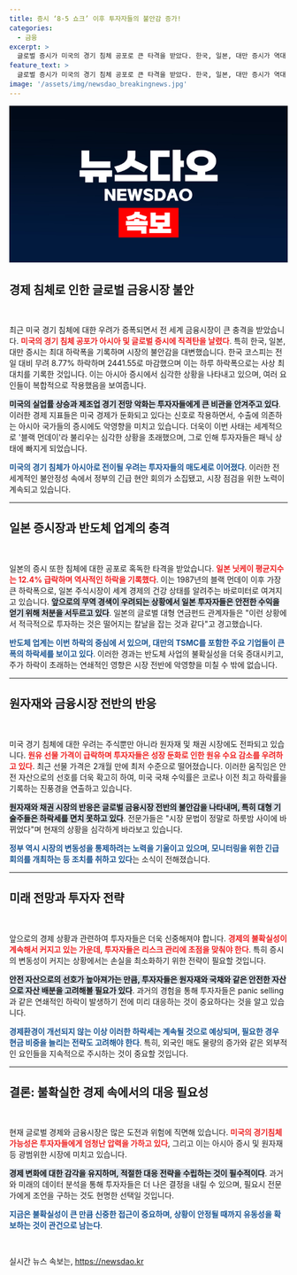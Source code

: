 ```yaml
---
title: 증시 ‘8·5 쇼크’ 이후 투자자들의 불안감 증가!
categories:
  - 금융
excerpt: >
  글로벌 증시가 미국의 경기 침체 공포로 큰 타격을 받았다. 한국, 일본, 대만 증시가 역대 최대 하락을 기록하며 블랙 먼데이가 현실로 나타났다. 코스피는 하루 하락 폭이 200포인트를 넘으며 시가총액이 2000조원 아래로 떨어졌다. 긴급 대책 논의가 시급하다.
feature_text: >
  글로벌 증시가 미국의 경기 침체 공포로 큰 타격을 받았다. 한국, 일본, 대만 증시가 역대 최대 하락을 기록하며 블랙 먼데이가 현실로 나타났다. 코스피는 하루 하락 폭이 200포인트를 넘으며 시가총액이 2000조원 아래로 떨어졌다. 긴급 대책 논의가 시급하다.
image: '/assets/img/newsdao_breakingnews.jpg'
---
```


<p><img src="/assets/img/newsdao_breakingnews.jpg" alt="ontimetimes 속보" /></p>

<h2 data-ke-size="size26">경제 침체로 인한 글로벌 금융시장 불안</h2>

<p data-ke-size="size16">&nbsp;</p>

<p>최근 미국 경기 침체에 대한 우려가 증폭되면서 전 세계 금융시장이 큰 충격을 받았습니다. <b><span style="color: #ee2323;">미국의 경기 침체 공포가 아시아 및 글로벌 증시에 직격탄을 날렸다</span></b>. 특히 한국, 일본, 대만 증시는 최대 하락폭을 기록하며 시장의 불안감을 대변했습니다. 한국 코스피는 전일 대비 무려 8.77% 하락하며 2441.55로 마감했으며 이는 하루 하락폭으로는 사상 최대치를 기록한 것입니다. 이는 아시아 증시에서 심각한 상황을 나타내고 있으며, 여러 요인들이 복합적으로 작용했음을 보여줍니다. </p>

<p><b><span style="background-color: #21538527;">미국의 실업률 상승과 제조업 경기 전망 악화는 투자자들에게 큰 비관을 안겨주고 있다</span></b>. 이러한 경제 지표들은 미국 경제가 둔화되고 있다는 신호로 작용하면서, 수출에 의존하는 아시아 국가들의 증시에도 악영향을 미치고 있습니다. 더욱이 이번 사태는 세계적으로 '블랙 먼데이'라 불리우는 심각한 상황을 초래했으며, 그로 인해 투자자들은 패닉 상태에 빠지게 되었습니다. </p>

<p><b><span style="color: #1a5490;">미국의 경기 침체가 아시아로 전이될 우려는 투자자들의 매도세로 이어졌다</span></b>. 이러한 전 세계적인 불안정성 속에서 정부의 긴급 현안 회의가 소집됐고, 시장 점검을 위한 노력이 계속되고 있습니다.</p>

<hr>

<h2 data-ke-size="size26">일본 증시장과 반도체 업계의 충격</h2>

<p data-ke-size="size16">&nbsp;</p>

<p>일본의 증시 또한 침체에 대한 공포로 혹독한 타격을 받았습니다. <b><span style="color: #ee2323;">일본 닛케이 평균지수는 12.4% 급락하며 역사적인 하락을 기록했다</span></b>. 이는 1987년의 블랙 먼데이 이후 가장 큰 하락폭으로, 일본 주식시장이 세계 경제의 건강 상태를 알려주는 바로미터로 여겨지고 있습니다. <b><span style="background-color: #21538527;">앞으로의 무역 경색이 우려되는 상황에서 일본 투자자들은 안전한 수익을 얻기 위해 처분을 서두르고 있다</span></b>. 일본의 글로벌 대형 연금펀드 관계자들은 "이런 상황에서 적극적으로 투자하는 것은 떨어지는 칼날을 잡는 것과 같다"고 경고했습니다.</p>

<p><b><span style="color: #1a5490;">반도체 업계는 이번 하락의 중심에 서 있으며, 대만의 TSMC를 포함한 주요 기업들이 큰 폭의 하락세를 보이고 있다</span></b>. 이러한 경과는 반도체 사업의 불확실성을 더욱 증대시키고, 주가 하락이 초래하는 연쇄적인 영향은 시장 전반에 악영향을 미칠 수 밖에 없습니다.</p>

<hr>

<h2 data-ke-size="size26">원자재와 금융시장 전반의 반응</h2>

<p data-ke-size="size16">&nbsp;</p>

<p>미국 경기 침체에 대한 우려는 주식뿐만 아니라 원자재 및 채권 시장에도 전파되고 있습니다. <b><span style="color: #ee2323;">원유 선물 가격이 급락하며 투자자들은 성장 둔화로 인한 원유 수요 감소를 우려하고 있다</span></b>. 최근 선물 가격은 2개월 만에 최저 수준으로 떨어졌습니다. 이러한 움직임은 안전 자산으로의 선호를 더욱 확고히 하여, 미국 국채 수익률은 코로나 이전 최고 하락률을 기록하는 진풍경을 연출하고 있습니다.</p>

<p><b><span style="background-color: #21538527;">원자재와 채권 시장의 반응은 글로벌 금융시장 전반의 불안감을 나타내며, 특히 대형 기술주들은 하락세를 면치 못하고 있다</span></b>. 전문가들은 "시장 문법이 정말로 하룻밤 사이에 바뀌었다"며 현재의 상황을 심각하게 바라보고 있습니다.</p>

<p><b><span style="color: #1a5490;">정부 역시 시장의 변동성을 통제하려는 노력을 기울이고 있으며, 모니터링을 위한 긴급 회의를 개최하는 등 조치를 취하고 있다</span></b>는 소식이 전해졌습니다.</p>

<hr>

<h2 data-ke-size="size26">미래 전망과 투자자 전략</h2>

<p data-ke-size="size16">&nbsp;</p>

<p>앞으로의 경제 상황과 관련하여 투자자들은 더욱 신중해져야 합니다. <b><span style="color: #ee2323;">경제의 불확실성이 계속해서 커지고 있는 가운데, 투자자들은 리스크 관리에 초점을 맞춰야 한다</span></b>. 특히 증시의 변동성이 커지는 상황에서는 손실을 최소화하기 위한 전략이 필요할 것입니다.</p>

<p><b><span style="background-color: #21538527;">안전 자산으로의 선호가 높아져가는 만큼, 투자자들은 원자재와 국채와 같은 안전한 자산으로 자산 배분을 고려해볼 필요가 있다</span></b>. 과거의 경험을 통해 투자자들은 panic selling과 같은 연쇄적인 하락이 발생하기 전에 미리 대응하는 것이 중요하다는 것을 알고 있습니다. </p>

<p><b><span style="color: #1a5490;">경제환경이 개선되지 않는 이상 이러한 하락세는 계속될 것으로 예상되며, 필요한 경우 현금 비중을 늘리는 전략도 고려해야 한다</span></b>. 특히, 외국인 매도 물량의 증가와 같은 외부적인 요인들을 지속적으로 주시하는 것이 중요할 것입니다.</p>

<hr>

<h2 data-ke-size="size26">결론: 불확실한 경제 속에서의 대응 필요성</h2>

<p data-ke-size="size16">&nbsp;</p>

<p>현재 글로벌 경제와 금융시장은 많은 도전과 위험에 직면해 있습니다. <b><span style="color: #ee2323;">미국의 경기침체 가능성은 투자자들에게 엄청난 압력을 가하고 있다</span></b>, 그리고 이는 아시아 증시 및 원자재 등 광범위한 시장에 미치고 있습니다. </p>

<p><b><span style="background-color: #21538527;">경제 변화에 대한 감각을 유지하며, 적절한 대응 전략을 수립하는 것이 필수적이다</span></b>. 과거와 미래의 데이터 분석을 통해 투자자들은 더 나은 결정을 내릴 수 있으며, 필요시 전문가에게 조언을 구하는 것도 현명한 선택일 것입니다. </p>

<p><b><span style="color: #1a5490;">지금은 불확실성이 큰 만큼 신중한 접근이 중요하며, 상황이 안정될 때까지 유동성을 확보하는 것이 관건으로 남는다</span></b>. </p>

<p data-ke-size="size16">&nbsp;</p>
실시간 뉴스 속보는, <a href="https://newsdao.kr" rel="dofollow">https://newsdao.kr</a>


